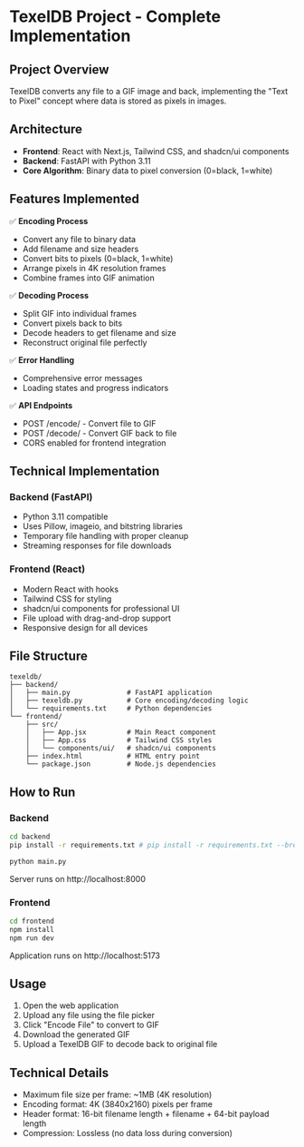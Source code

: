 # TexelDB Project - Complete Implementation

## Project Overview
TexelDB converts any file to a GIF image and back, implementing the "Text to Pixel" concept where data is stored as pixels in images.

## Architecture
- **Frontend**: React with Next.js, Tailwind CSS, and shadcn/ui components
- **Backend**: FastAPI with Python 3.11
- **Core Algorithm**: Binary data to pixel conversion (0=black, 1=white)

## Features Implemented

✅ **Encoding Process**
- Convert any file to binary data
- Add filename and size headers
- Convert bits to pixels (0=black, 1=white)
- Arrange pixels in 4K resolution frames
- Combine frames into GIF animation

✅ **Decoding Process**
- Split GIF into individual frames
- Convert pixels back to bits
- Decode headers to get filename and size
- Reconstruct original file perfectly

✅ **Error Handling**
- Comprehensive error messages
- Loading states and progress indicators

✅ **API Endpoints**
- POST /encode/ - Convert file to GIF
- POST /decode/ - Convert GIF back to file
- CORS enabled for frontend integration

## Technical Implementation

### Backend (FastAPI)
- Python 3.11 compatible
- Uses Pillow, imageio, and bitstring libraries
- Temporary file handling with proper cleanup
- Streaming responses for file downloads

### Frontend (React)
- Modern React with hooks
- Tailwind CSS for styling
- shadcn/ui components for professional UI
- File upload with drag-and-drop support
- Responsive design for all devices

## File Structure
```
texeldb/
├── backend/
│   ├── main.py              # FastAPI application
│   ├── texeldb.py           # Core encoding/decoding logic
│   └── requirements.txt     # Python dependencies
└── frontend/
    ├── src/
    │   ├── App.jsx          # Main React component
    │   ├── App.css          # Tailwind CSS styles
    │   └── components/ui/   # shadcn/ui components
    ├── index.html           # HTML entry point
    └── package.json         # Node.js dependencies
```

## How to Run

### Backend
```bash
cd backend
pip install -r requirements.txt # pip install -r requirements.txt --break-system-packages

python main.py
```
Server runs on http://localhost:8000

### Frontend
```bash
cd frontend
npm install
npm run dev
```
Application runs on http://localhost:5173

## Usage
1. Open the web application
2. Upload any file using the file picker
3. Click "Encode File" to convert to GIF
4. Download the generated GIF
5. Upload a TexelDB GIF to decode back to original file

## Technical Details
- Maximum file size per frame: ~1MB (4K resolution)
- Encoding format: 4K (3840x2160) pixels per frame
- Header format: 16-bit filename length + filename + 64-bit payload length
- Compression: Lossless (no data loss during conversion)


